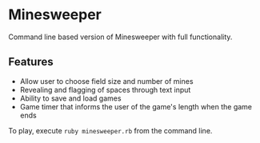 # Minesweeper

Command line based version of Minesweeper with full functionality.

## Features

* Allow user to choose field size and number of mines
* Revealing and flagging of spaces through text input
* Ability to save and load games
* Game timer that informs the user of the game's length when the game ends

To play, execute `ruby minesweeper.rb` from the command line.